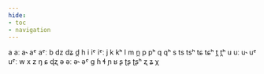 ```yaml
---
hide:
- toc
- navigation
---
```

a
aː
a˞
aˤ
aˤː
b
dz
dʑ
d̪
h
i
iˤ
iˤː
j
k
kʰ
l
m
n̪
p
pʰ
q
qʰ
s
ts
tsʰ
tɕ
tɕʰ
t̪
t̪ʰ
u
uː
u˞
uˤ
uˤː
w
x
z
ŋ
ɕ
ɖʐ
ə
əː
ə˞
əˤ
ɡ
ɦ
ɬ
ɲ
ʁ
ʂ
ʈʂ
ʈʂʰ
ʐ
ʑ
χ
